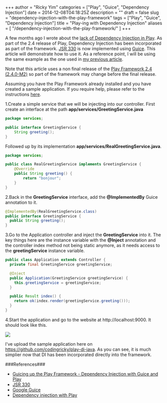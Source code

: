 +++
author = "Ricky Yim"
categories = ["Play", "Guice", "Dependency Injection"]
date = 2014-12-08T04:18:25Z
description = ""
draft = false
slug = "dependency-injection-with-the-play-framework"
tags = ["Play", "Guice", "Dependency Injection"]
title = "Play-ing with Dependency Injection"
aliases = [
    "/dependency-injection-with-the-play-framework/"
]
+++

A few months ago I wrote about the [lack of Dependency Injection in Play](http://codingricky.com/guicing-up-the-play-framework-dependency-injection-with-guice-and-play/). As part of the 2.4 release of Play, Dependency Injection has been incorporated as part of the framework. [JSR 330](https://jcp.org/aboutJava/communityprocess/final/jsr330/) is now implemented using [Guice](https://github.com/google/guice). This article will demonstrate how to use it. As a reference point, I will be using the same example as the one used in [my previous article](http://codingricky.com/guicing-up-the-play-framework-dependency-injection-with-guice-and-play/).

Note that this article uses a non final release of the [Play Framework 2.4 (2.4.0-M2)](https://github.com/playframework/playframework/releases/tag/2.4.0-M2) so part of the framework may change before the final release.

Assuming you have the Play Framework already installed and you have created a sample application. If you require help, please refer to the instructions [here](https://www.playframework.com/documentation/2.4.x/NewApplication).

1.Create a simple service that we will be injecting into our controller. First create an interface at the path **app/services/GreetingService.java**

```java
package services;

public interface GreetingService {  
    String greeting();
}
```

Followed up by its implementation **app/services/RealGreetingService.java**.

```java
package services;

public class RealGreetingService implements GreetingService {  
    @Override
    public String greeting() {
        return "bonjour";
    }
}
```

2.Back in the **GreetingService** interface, add the **@ImplementedBy** Guice annotation to it.

```java
@ImplementedBy(RealGreetingService.class)
public interface GreetingService {
  public String greeting();
}
```

3.Go to the Application controller and inject the **GreetingService** into it. The key things here are the instance variable with the **@Inject** annotation and the controller index method not being static anymore, as it needs access to the **greetingService** instance variable.

```java
public class Application extends Controller {
  private final GreetingService greetingService;

  @Inject
  public Application(GreetingService greetingService) {
    this.greetingService = greetingService;
  }

  public Result index() {
    return ok(index.render(greetingService.greeting()));
  }
}
```

4.Start the application and go to the website at http://localhost:9000. It should look like this.

![](/images/2014/12/bonjour-1.jpg)

I've upload the sample application here on https://github.com/codingricky/play-di-java. As you can see, it is much simplier now that DI has been incorporated directly into the framework. 

###References###
* [Guicing up the Play Framework - Dependency Injection with Guice and Play](http://codingricky.com/guicing-up-the-play-framework-dependency-injection-with-guice-and-play/)
* [JSR 330](https://jcp.org/aboutJava/communityprocess/final/jsr330/)
* [Google Guice](https://github.com/google/guice)
* [Dependency injection with Play](https://www.playframework.com/documentation/2.4.0-M2/JavaDependencyInjection)
